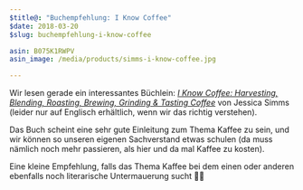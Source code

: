 ```yaml
---
$title@: "Buchempfehlung: I Know Coffee"
$date: 2018-03-20
$slug: buchempfehlung-i-know-coffee

asin: B075K1RWPV
asin_image: /media/products/simms-i-know-coffee.jpg

---
```

Wir lesen gerade ein interessantes Büchlein: [_I Know Coffee: Harvesting, Blending, Roasting, Brewing, Grinding & Tasting Coffee_](https://www.amazon.de/dp/B075K1RWPV/?tag=hhk-21) von Jessica Simms (leider nur auf Englisch erhältlich, wenn wir das richtig verstehen).

Das Buch scheint eine sehr gute Einleitung zum Thema Kaffee zu sein, und wir können so unseren eigenen Sachverstand etwas schulen (da muss nämlich noch mehr passieren, als hier und da mal Kaffee zu kosten).

Eine kleine Empfehlung, falls das Thema Kaffee bei dem einen oder anderen ebenfalls noch literarische Untermauerung sucht 🙋‍♂️  